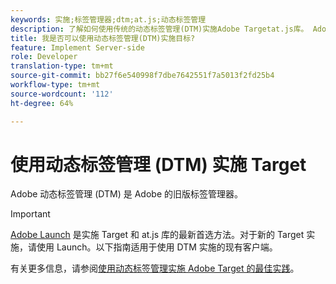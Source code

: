 ```yaml
---
keywords: 实施;标签管理器;dtm;at.js;动态标签管理
description: 了解如何使用传统的动态标签管理(DTM)实施Adobe Targetat.js库。 Adobe启动是实现目标的首选方法。
title: 我是否可以使用动态标签管理(DTM)实施目标?
feature: Implement Server-side
role: Developer
translation-type: tm+mt
source-git-commit: bb27f6e540998f7dbe7642551f7a5013f2fd25b4
workflow-type: tm+mt
source-wordcount: '112'
ht-degree: 64%

---
```



# 使用动态标签管理 (DTM) 实施 Target

Adobe 动态标签管理 (DTM) 是 Adobe 的旧版标签管理器。

>[!IMPORTANT]
>
>[Adobe Launch](/help/c-implementing-target/c-implementing-target-for-client-side-web/how-to-deployatjs/cmp-implementing-target-using-adobe-launch.md#topic_5234DDAEB0834333BD6BA1B05892FC25) 是实施 Target 和 at.js 库的最新首选方法。对于新的 Target 实施，请使用 Launch。以下指南适用于使用 DTM 实施的现有客户端。

有关更多信息，请参阅[使用动态标签管理实施 Adobe Target 的最佳实践](https://experienceleague.adobe.com/docs/dtm/implementing/overview.html)。
